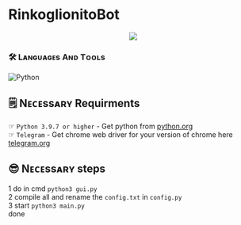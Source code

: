 # RinkoglionitoBot
<a href="https://t.me/RinkoglionitoBot">
  <p align="center">
    <img src="https://telegra.ph/file/1b37f9b5459ff4528c96b.png">
  </p>
</a>

### 🛠️ Lᴀɴɢᴜᴀɢᴇs Aɴᴅ Tᴏᴏʟs

  ![Python](https://img.shields.io/badge/Python-3776AB?style=for-the-badge&logo=python&logoColor=white)
  

## 🗒️ Nᴇᴄᴇssᴀʀʏ Requirments

☞ `Python 3.9.7 or higher` - Get python from [python.org](https://www.python.org/downloads/)<br>
☞ `Telegram` - Get chrome web driver for your version of chrome here [telegram.org](https://telegram.org/downloads)<br>

## 😎 Nᴇᴄᴇssᴀʀʏ steps

1 do in cmd `python3 gui.py`<br>
2 compile all and rename the `config.txt` in `config.py`<br>
3 start `python3 main.py`<br>
done<br>
